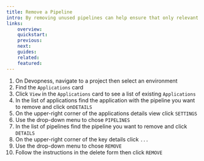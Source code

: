 ```yaml
---
title: Remove a Pipeline
intro: By removing unused pipelines can help ensure that only relevant pipelines are active and properly managed.
links:
    overview:
    quickstart:
    previous:
    next:
    guides:
    related:
    featured:
---
```


1. On Devopness, navigate to a project then select an environment
2. Find the `Applications` card
3. Click `View` in the `Applications` card to see a list of existing `Applications`
4. In the list of applications find the application with the pipeline you want to remove and click on`DETAILS`
5. On the upper-right corner of the applications details view click `SETTINGS`
6. Use the drop-down menu to chose `PIPELINES`
8. In the list of pipelines find the pipeline you want to remove and click `DETAILS`
9. On the upper-right corner of the key details click `...`
10. Use the drop-down menu to chose `REMOVE`
11. Follow the instructions in the delete form then click `REMOVE`
